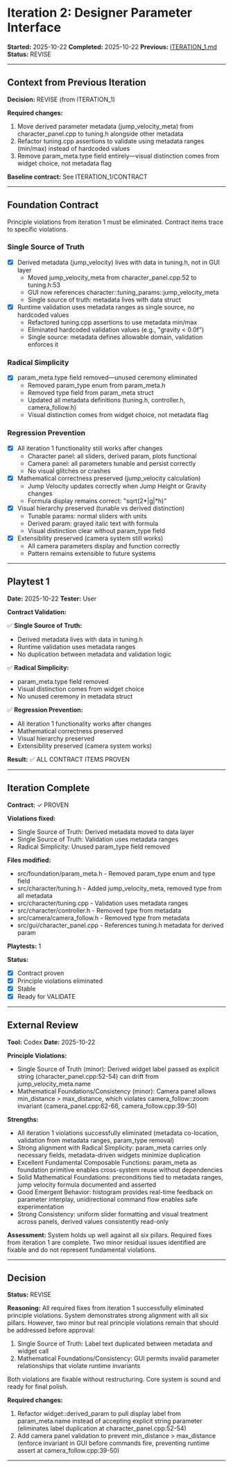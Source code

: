 # Iteration 2: Designer Parameter Interface

**Started:** 2025-10-22
**Completed:** 2025-10-22
**Previous:** [ITERATION_1.md](DESIGNER_PARAMETER_INTERFACE_ITERATION_1.md)
**Status:** REVISE

---

<!-- BEGIN: ITERATE/CONTEXT -->
## Context from Previous Iteration

**Decision:** REVISE (from ITERATION_1)

**Required changes:**

1. Move derived parameter metadata (jump_velocity_meta) from character_panel.cpp to tuning.h alongside other metadata
2. Refactor tuning.cpp assertions to validate using metadata ranges (min/max) instead of hardcoded values
3. Remove param_meta.type field entirely—visual distinction comes from widget choice, not metadata flag

**Baseline contract:** See ITERATION_1/CONTRACT
<!-- END: ITERATE/CONTEXT -->

---

<!-- BEGIN: ITERATE/CONTRACT -->
## Foundation Contract

Principle violations from iteration 1 must be eliminated. Contract items trace to specific violations.

### Single Source of Truth
- [x] Derived metadata (jump_velocity) lives with data in tuning.h, not in GUI layer
  - Moved jump_velocity_meta from character_panel.cpp:52 to tuning.h:53
  - GUI now references character::tuning_params::jump_velocity_meta
  - Single source of truth: metadata lives with data struct
- [x] Runtime validation uses metadata ranges as single source, no hardcoded values
  - Refactored tuning.cpp assertions to use metadata min/max
  - Eliminated hardcoded validation values (e.g., "gravity < 0.0f")
  - Single source: metadata defines allowable domain, validation enforces it

### Radical Simplicity
- [x] param_meta.type field removed—unused ceremony eliminated
  - Removed param_type enum from param_meta.h
  - Removed type field from param_meta struct
  - Updated all metadata definitions (tuning.h, controller.h, camera_follow.h)
  - Visual distinction comes from widget choice, not metadata flag

### Regression Prevention
- [x] All iteration 1 functionality still works after changes
  - Character panel: all sliders, derived param, plots functional
  - Camera panel: all parameters tunable and persist correctly
  - No visual glitches or crashes
- [x] Mathematical correctness preserved (jump_velocity calculation)
  - Jump Velocity updates correctly when Jump Height or Gravity changes
  - Formula display remains correct: "sqrt(2*|g|*h)"
- [x] Visual hierarchy preserved (tunable vs derived distinction)
  - Tunable params: normal sliders with units
  - Derived param: grayed italic text with formula
  - Visual distinction clear without param_type field
- [x] Extensibility preserved (camera system still works)
  - All camera parameters display and function correctly
  - Pattern remains extensible to future systems
<!-- END: ITERATE/CONTRACT -->

---

<!-- BEGIN: ITERATE/PLAYTEST -->
## Playtest 1

**Date:** 2025-10-22
**Tester:** User

**Contract Validation:**

✅ **Single Source of Truth:**
- Derived metadata lives with data in tuning.h
- Runtime validation uses metadata ranges
- No duplication between metadata and validation logic

✅ **Radical Simplicity:**
- param_meta.type field removed
- Visual distinction comes from widget choice
- No unused ceremony in metadata struct

✅ **Regression Prevention:**
- All iteration 1 functionality works after changes
- Mathematical correctness preserved
- Visual hierarchy preserved
- Extensibility preserved (camera system works)

**Result:** ✅ ALL CONTRACT ITEMS PROVEN
<!-- END: ITERATE/PLAYTEST -->

---

<!-- BEGIN: ITERATE/COMPLETE -->
## Iteration Complete

**Contract:** ✓ PROVEN

**Violations fixed:**
- Single Source of Truth: Derived metadata moved to data layer
- Single Source of Truth: Validation uses metadata ranges
- Radical Simplicity: Unused param_type field removed

**Files modified:**
- src/foundation/param_meta.h - Removed param_type enum and type field
- src/character/tuning.h - Added jump_velocity_meta, removed type from all metadata
- src/character/tuning.cpp - Validation uses metadata ranges
- src/character/controller.h - Removed type from metadata
- src/camera/camera_follow.h - Removed type from metadata
- src/gui/character_panel.cpp - References tuning.h metadata for derived param

**Playtests:** 1

**Status:**
- [x] Contract proven
- [x] Principle violations eliminated
- [x] Stable
- [x] Ready for VALIDATE
<!-- END: ITERATE/COMPLETE -->

---

<!-- BEGIN: VALIDATE/REVIEW -->
## External Review

**Tool:** Codex
**Date:** 2025-10-22

**Principle Violations:**
- Single Source of Truth (minor): Derived widget label passed as explicit string (character_panel.cpp:52-54) can drift from jump_velocity_meta.name
- Mathematical Foundations/Consistency (minor): Camera panel allows min_distance > max_distance, which violates camera_follow::zoom invariant (camera_panel.cpp:62-66, camera_follow.cpp:39-50)

**Strengths:**
- All iteration 1 violations successfully eliminated (metadata co-location, validation from metadata ranges, param_type removal)
- Strong alignment with Radical Simplicity: param_meta carries only necessary fields, metadata-driven widgets minimize duplication
- Excellent Fundamental Composable Functions: param_meta as foundation primitive enables cross-system reuse without dependencies
- Solid Mathematical Foundations: preconditions tied to metadata ranges, jump velocity formula documented and asserted
- Good Emergent Behavior: histogram provides real-time feedback on parameter interplay, unidirectional command flow enables safe experimentation
- Strong Consistency: uniform slider formatting and visual treatment across panels, derived values consistently read-only

**Assessment:** System holds up well against all six pillars. Required fixes from iteration 1 are complete. Two minor residual issues identified are fixable and do not represent fundamental violations.
<!-- END: VALIDATE/REVIEW -->

---

<!-- BEGIN: VALIDATE/DECISION -->
## Decision

**Status:** REVISE

**Reasoning:** All required fixes from iteration 1 successfully eliminated principle violations. System demonstrates strong alignment with all six pillars. However, two minor but real principle violations remain that should be addressed before approval:

1. Single Source of Truth: Label text duplicated between metadata and widget call
2. Mathematical Foundations/Consistency: GUI permits invalid parameter relationships that violate runtime invariants

Both violations are fixable without restructuring. Core system is sound and ready for final polish.

**Required changes:**
1. Refactor widget::derived_param to pull display label from param_meta.name instead of accepting explicit string parameter (eliminates label duplication at character_panel.cpp:52-54)
2. Add camera panel validation to prevent min_distance > max_distance (enforce invariant in GUI before commands fire, preventing runtime assert at camera_follow.cpp:39-50)
<!-- END: VALIDATE/DECISION -->

---
